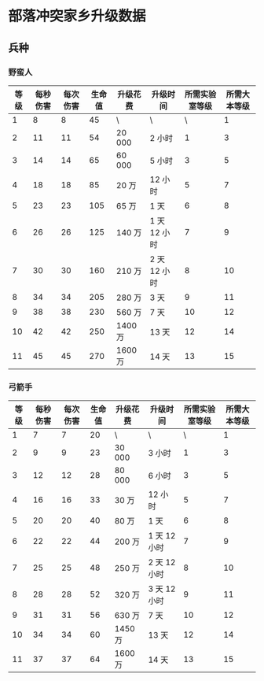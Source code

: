 # 部落冲突家乡升级数据

## 兵种

### 野蛮人

| 等级 | 每秒伤害 | 每次伤害 | 生命值 | 升级花费 | 升级时间     | 所需实验室等级 | 所需大本等级 |
| ---- | -------- | -------- | ------ | -------- | ------------ | -------------- | ------------ |
| 1    | 8        | 8        | 45     | \        | \            | \              | 1            |
| 2    | 11       | 11       | 54     | 20 000   | 2 小时       | 1              | 3            |
| 3    | 14       | 14       | 65     | 60 000   | 5 小时       | 3              | 5            |
| 4    | 18       | 18       | 85     | 20 万    | 12 小时      | 5              | 7            |
| 5    | 23       | 23       | 105    | 65 万    | 1 天         | 6              | 8            |
| 6    | 26       | 26       | 125    | 140 万   | 1 天 12 小时 | 7              | 9            |
| 7    | 30       | 30       | 160    | 210 万   | 2 天 12 小时 | 8              | 10           |
| 8    | 34       | 34       | 205    | 280 万   | 3 天         | 9              | 11           |
| 9    | 38       | 38       | 230    | 560 万   | 7 天         | 10             | 12           |
| 10   | 42       | 42       | 250    | 1400 万  | 13 天        | 12             | 14           |
| 11   | 45       | 45       | 270    | 1600 万  | 14 天        | 13             | 15           |

### 弓箭手

| 等级 | 每秒伤害 | 每次伤害 | 生命值 | 升级花费 | 升级时间     | 所需实验室等级 | 所需大本等级 |
| ---- | -------- | -------- | ------ | -------- | ------------ | -------------- | ------------ |
| 1    | 7        | 7        | 20     | \        | \            | \              | 1            |
| 2    | 9        | 9        | 23     | 30 000   | 3 小时       | 1              | 3            |
| 3    | 12       | 12       | 28     | 80 000   | 6 小时       | 3              | 5            |
| 4    | 16       | 16       | 33     | 30 万    | 12 小时      | 5              | 7            |
| 5    | 20       | 20       | 40     | 80 万    | 1 天         | 6              | 8            |
| 6    | 22       | 22       | 44     | 200 万   | 1 天 12 小时 | 7              | 9            |
| 7    | 25       | 25       | 48     | 250 万   | 2 天 12 小时 | 8              | 10           |
| 8    | 28       | 28       | 52     | 320 万   | 3 天 12 小时 | 9              | 11           |
| 9    | 31       | 31       | 56     | 630 万   | 7 天         | 10             | 12           |
| 10   | 34       | 34       | 60     | 1450 万  | 13 天        | 12             | 14           |
| 11   | 37       | 37       | 64     | 1600 万  | 14 天        | 13             | 15           |
